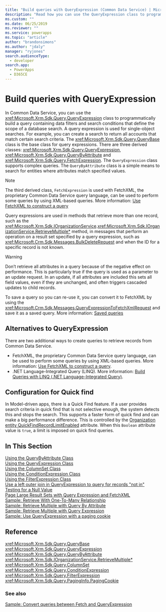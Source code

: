 ```yaml
---
title: "Build queries with QueryExpression (Common Data Service) | Microsoft Docs" # Intent and product brand in a unique string of 43-59 chars including spaces
description: "Read how you can use the QueryExpression class to programmatically build a query containing data filters and search conditions that define the scope of a database search" # 115-145 characters including spaces. This abstract displays in the search result.
ms.custom: ""
ms.date: 06/25/2019
ms.reviewer: ""
ms.service: powerapps
ms.topic: "article"
author: "brandonsimons" 
ms.author: "jdaly" 
manager: "ryjones" 
search.audienceType: 
  - developer
search.app: 
  - PowerApps
  - D365CE
---
```

# Build queries with QueryExpression

In Common Data Service, you can use the <xref:Microsoft.Xrm.Sdk.Query.QueryExpression> class to programmatically build a query containing data filters and search conditions that define the scope of a database search. A query expression is used for single-object searches. For example, you can create a search to return all accounts that match certain search criteria. The <xref:Microsoft.Xrm.Sdk.Query.QueryBase> class is the base class for query expressions. There are three derived classes: <xref:Microsoft.Xrm.Sdk.Query.QueryExpression>, <xref:Microsoft.Xrm.Sdk.Query.QueryByAttribute> and <xref:Microsoft.Xrm.Sdk.Query.FetchExpression>. The `QueryExpression` class supports complex queries. The `QueryByAttribute` class is a simple means to search for entities where attributes match specified values. 

> [!NOTE]
> The third derived class, `FetchExpression` is used with FetchXML, the proprietary Common Data Service query language, can be used to perform some queries by using XML-based queries. More information: [Use FetchXML to construct a query](../use-fetchxml-construct-query.md)
  
Query expressions are used in methods that retrieve more than one record, such as the <xref:Microsoft.Xrm.Sdk.IOrganizationService>.<xref:Microsoft.Xrm.Sdk.IOrganizationService.RetrieveMultiple*> method, in messages that perform an operation on a result set specified by a query expression, such as <xref:Microsoft.Crm.Sdk.Messages.BulkDeleteRequest> and when the ID for a specific record is not known.  

> [!WARNING]
>  Don’t retrieve all attributes in a query because of the negative effect on performance. This is particularly true if the query is used as a parameter to an update request. In an update, if all attributes are included this sets all field values, even if they are unchanged, and often triggers cascaded updates to child records.

To save a query so you can re-use it, you can convert it to FetchXML by using the <xref:Microsoft.Crm.Sdk.Messages.QueryExpressionToFetchXmlRequest> and save it as a saved query. More information: [Saved queries](../saved-queries.md) 
 
## Alternatives to QueryExpression

There are two additional ways to create queries to retrieve records from Common Data Service. 

- FetchXML, the proprietary Common Data Service query language, can be used to perform some queries by using XML-based queries. More information: [Use FetchXML to construct a query](../use-fetchxml-construct-query.md). 
- .NET Language-Integrated Query (LINQ). More information: [Build Queries with LINQ (.NET Language-Integrated Query)](build-queries-with-linq-net-language-integrated-query.md).  

<!-- This doesn't belong here. It should be in model driven app configuration -->
## Configuration for Quick find

In Model-driven apps, there is a Quick Find feature. If a user provides search criteria in quick find that is not selective enough, the system detects this and stops the search. This supports a faster form of quick find and can make a big performance difference. This is controlled by the [Organization entity QuickFindRecordLimitEnabled](/powerapps/developer/common-data-service/reference/entities/organization#BKMK_QuickFindRecordLimitEnabled) attribute. When this `Boolean` attribute value is `true`, a limit is imposed on quick find queries.

## In This Section

[Using the QueryByAttribute Class](use-querybyattribute-class.md)<br />
[Using the QueryExpression Class](use-queryexpression-class.md)<br />
[Using the ColumnSet Class](use-the-columnset-class.md)<br />
[Using the ConditionExpression Class](use-conditionexpression-class.md)<br />
[Using the FilterExpression Class](use-filterexpression-class.md)<br />
[Use a left outer join in QueryExpression to query for records "not in"](use-left-outer-join-queryexpression-query-records-not-in.md)<br />
[Testing for a Null Value](/dynamics365/customer-engagement/developer/test-null-value)<br />
[Page Large Result Sets with Query Expression and FetchXML](page-large-result-sets-with-queryexpression.md)<br />
[Sample: Retrieve With One-To-Many Relationship](/dynamics365/customer-engagement/developer/org-service/sample-retrieve-with-one-to-many-relationship)<br />
[Sample: Retrieve Multiple with Query By Attribute](/org-service/samples/retrieve-multiple-querybyattribute-class.md)<br />
[Sample: Retrieve Multiple with Query Expression](/org-service/samples/retrieve-multiple-queryexpression-class.md)<br />
[Sample: Use QueryExpression with a paging cookie](/dynamics365/customer-engagement/developer/org-service/sample-use-queryexpression-with-a-paging-cookie)  
  
## Reference

<xref:Microsoft.Xrm.Sdk.Query.QueryBase><br />
<xref:Microsoft.Xrm.Sdk.Query.QueryExpression><br />
<xref:Microsoft.Xrm.Sdk.Query.QueryByAttribute><br />
<xref:Microsoft.Xrm.Sdk.IOrganizationService.RetrieveMultiple*><br />
<xref:Microsoft.Xrm.Sdk.Query.ColumnSet><br />
<xref:Microsoft.Xrm.Sdk.Query.ConditionExpression><br />
<xref:Microsoft.Xrm.Sdk.Query.FilterExpression><br />
<xref:Microsoft.Xrm.Sdk.Query.PagingInfo.PagingCookie><br />
  
### See also

[Sample: Convert queries between Fetch and QueryExpression](/dynamics365/customer-engagement/developer/org-service/sample-convert-queries-fetch-queryexpression)
